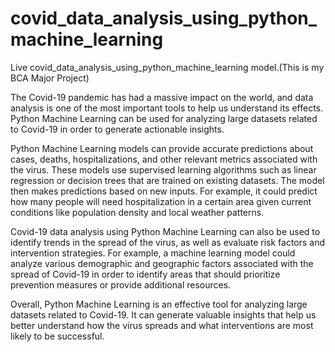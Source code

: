# covid_data_analysis_using_python_machine_learning
Live covid_data_analysis_using_python_machine_learning model.(This is my BCA Major Project)

The Covid-19 pandemic has had a massive impact on the world, and data analysis is one of the most important tools to help us understand its effects. Python Machine Learning can be used for analyzing large datasets related to Covid-19 in order to generate actionable insights.

Python Machine Learning models can provide accurate predictions about cases, deaths, hospitalizations, and other relevant metrics associated with the virus. These models use supervised learning algorithms such as linear regression or decision trees that are trained on existing datasets. The model then makes predictions based on new inputs. For example, it could predict how many people will need hospitalization in a certain area given current conditions like population density and local weather patterns. 

Covid-19 data analysis using Python Machine Learning can also be used to identify trends in the spread of the virus, as well as evaluate risk factors and intervention strategies. For example, a machine learning model could analyze various demographic and geographic factors associated with the spread of Covid-19 in order to identify areas that should prioritize prevention measures or provide additional resources. 

Overall, Python Machine Learning is an effective tool for analyzing large datasets related to Covid-19. It can generate valuable insights that help us better understand how the virus spreads and what interventions are most likely to be successful.
